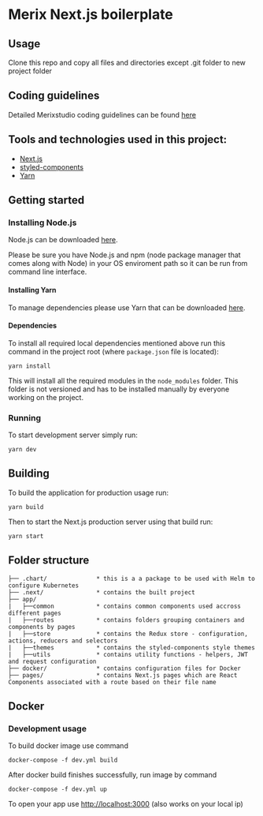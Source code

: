 # Merix Next.js boilerplate

## Usage
Clone this repo and copy all files and directories except .git folder to new project folder


## Coding guidelines
Detailed Merixstudio coding guidelines can be found [here](https://merixstudio.atlassian.net/wiki/spaces/DEV/pages/37847427/JavaScript)

## Tools and technologies used in this project:

- [Next.js](https://nextjs.org/)
- [styled-components](https://styled-components.com/)
- [Yarn](https://yarnpkg.com/lang/en/)

## Getting started

### Installing Node.js

Node.js can be downloaded [here](https://nodejs.org/).

Please be sure you have Node.js and npm (node package manager that comes along with Node) in your OS enviroment path so it can be run from command line interface.

#### Installing Yarn

To manage dependencies please use Yarn that can be downloaded [here](https://yarnpkg.com/lang/en/).


#### Dependencies

To install all required local dependencies mentioned above run this command in the project root (where `package.json` file is located):

```
yarn install
```

This will install all the required modules in the `node_modules` folder. This folder is not versioned and has to be installed manually by everyone working on the project.

### Running

To start development server simply run:

```
yarn dev
```

## Building

To build the application for production usage run:

```
yarn build
```

Then to start the Next.js production server using that build run:

```
yarn start
```


## Folder structure

```
├── .chart/              * this is a a package to be used with Helm to configure Kubernetes
├── .next/               * contains the built project
├── app/
|   ├──common            * contains common components used accross different pages
|   ├──routes            * contains folders grouping containers and components by pages
|   ├──store             * contains the Redux store - configuration, actions, reducers and selectors
|   ├──themes            * contains the styled-components style themes
|   ├──utils             * contains utility functions - helpers, JWT and request configuration
├── docker/              * contains configuration files for Docker
├── pages/               * contains Next.js pages which are React Components associated with a route based on their file name
```

## Docker

### Development usage
To build docker image use command
```
docker-compose -f dev.yml build
```
After docker build finishes successfully, run image by command
```
docker-compose -f dev.yml up
```
To open your app use [http://localhost:3000](http://localhost:3000) (also works on your local ip)
